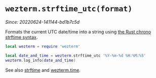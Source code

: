 # `wezterm.strftime_utc(format)`

*Since: 20220624-141144-bd1b7c5d*

Formats the current UTC date/time into a string using [the Rust chrono
strftime syntax](https://docs.rs/chrono/0.4.19/chrono/format/strftime/index.html).

```lua
local wezterm = require 'wezterm'

local date_and_time = wezterm.strftime_utc '%Y-%m-%d %H:%M:%S'
wezterm.log_info(date_and_time)
```

See also [strftime](strftime.md) and [wezterm.time](../wezterm.time/index.md).
